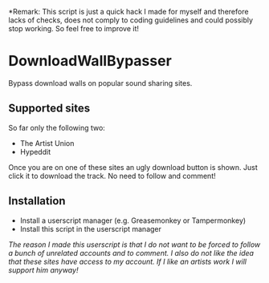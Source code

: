 *Remark: This script is just a quick hack I made for myself and therefore lacks of checks, does not comply to coding guidelines and could possibly stop working. So feel free to improve it!

# DownloadWallBypasser
Bypass download walls on popular sound sharing sites.

## Supported sites
So far only the following two:
+ The Artist Union
+ Hypeddit

Once you are on one of these sites an ugly download button is shown. Just click it to download the track. No need to follow and comment!

## Installation
+ Install a userscript manager (e.g. Greasemonkey or Tampermonkey)
+ Install this script in the userscript manager


*The reason I made this userscript is that I do not want to be forced to follow a bunch of unrelated accounts and to comment. I also do not like the idea that these sites have access to my account. If I like an artists work I will support him anyway!*
